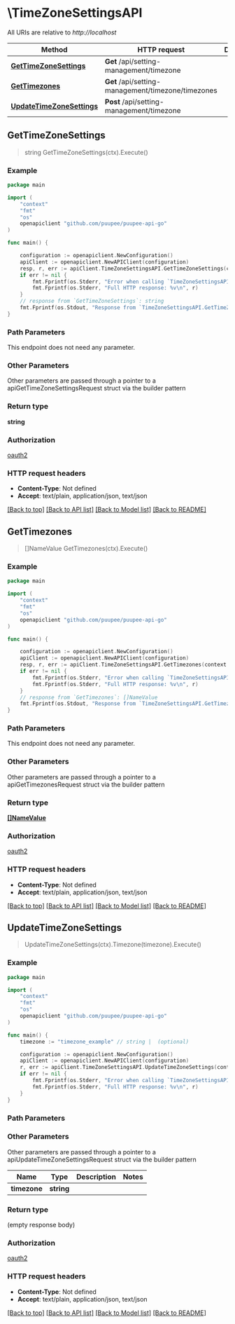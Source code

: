 # \TimeZoneSettingsAPI

All URIs are relative to *http://localhost*

Method | HTTP request | Description
------------- | ------------- | -------------
[**GetTimeZoneSettings**](TimeZoneSettingsAPI.md#GetTimeZoneSettings) | **Get** /api/setting-management/timezone | 
[**GetTimezones**](TimeZoneSettingsAPI.md#GetTimezones) | **Get** /api/setting-management/timezone/timezones | 
[**UpdateTimeZoneSettings**](TimeZoneSettingsAPI.md#UpdateTimeZoneSettings) | **Post** /api/setting-management/timezone | 



## GetTimeZoneSettings

> string GetTimeZoneSettings(ctx).Execute()



### Example

```go
package main

import (
	"context"
	"fmt"
	"os"
	openapiclient "github.com/puupee/puupee-api-go"
)

func main() {

	configuration := openapiclient.NewConfiguration()
	apiClient := openapiclient.NewAPIClient(configuration)
	resp, r, err := apiClient.TimeZoneSettingsAPI.GetTimeZoneSettings(context.Background()).Execute()
	if err != nil {
		fmt.Fprintf(os.Stderr, "Error when calling `TimeZoneSettingsAPI.GetTimeZoneSettings``: %v\n", err)
		fmt.Fprintf(os.Stderr, "Full HTTP response: %v\n", r)
	}
	// response from `GetTimeZoneSettings`: string
	fmt.Fprintf(os.Stdout, "Response from `TimeZoneSettingsAPI.GetTimeZoneSettings`: %v\n", resp)
}
```

### Path Parameters

This endpoint does not need any parameter.

### Other Parameters

Other parameters are passed through a pointer to a apiGetTimeZoneSettingsRequest struct via the builder pattern


### Return type

**string**

### Authorization

[oauth2](../README.md#oauth2)

### HTTP request headers

- **Content-Type**: Not defined
- **Accept**: text/plain, application/json, text/json

[[Back to top]](#) [[Back to API list]](../README.md#documentation-for-api-endpoints)
[[Back to Model list]](../README.md#documentation-for-models)
[[Back to README]](../README.md)


## GetTimezones

> []NameValue GetTimezones(ctx).Execute()



### Example

```go
package main

import (
	"context"
	"fmt"
	"os"
	openapiclient "github.com/puupee/puupee-api-go"
)

func main() {

	configuration := openapiclient.NewConfiguration()
	apiClient := openapiclient.NewAPIClient(configuration)
	resp, r, err := apiClient.TimeZoneSettingsAPI.GetTimezones(context.Background()).Execute()
	if err != nil {
		fmt.Fprintf(os.Stderr, "Error when calling `TimeZoneSettingsAPI.GetTimezones``: %v\n", err)
		fmt.Fprintf(os.Stderr, "Full HTTP response: %v\n", r)
	}
	// response from `GetTimezones`: []NameValue
	fmt.Fprintf(os.Stdout, "Response from `TimeZoneSettingsAPI.GetTimezones`: %v\n", resp)
}
```

### Path Parameters

This endpoint does not need any parameter.

### Other Parameters

Other parameters are passed through a pointer to a apiGetTimezonesRequest struct via the builder pattern


### Return type

[**[]NameValue**](NameValue.md)

### Authorization

[oauth2](../README.md#oauth2)

### HTTP request headers

- **Content-Type**: Not defined
- **Accept**: text/plain, application/json, text/json

[[Back to top]](#) [[Back to API list]](../README.md#documentation-for-api-endpoints)
[[Back to Model list]](../README.md#documentation-for-models)
[[Back to README]](../README.md)


## UpdateTimeZoneSettings

> UpdateTimeZoneSettings(ctx).Timezone(timezone).Execute()



### Example

```go
package main

import (
	"context"
	"fmt"
	"os"
	openapiclient "github.com/puupee/puupee-api-go"
)

func main() {
	timezone := "timezone_example" // string |  (optional)

	configuration := openapiclient.NewConfiguration()
	apiClient := openapiclient.NewAPIClient(configuration)
	r, err := apiClient.TimeZoneSettingsAPI.UpdateTimeZoneSettings(context.Background()).Timezone(timezone).Execute()
	if err != nil {
		fmt.Fprintf(os.Stderr, "Error when calling `TimeZoneSettingsAPI.UpdateTimeZoneSettings``: %v\n", err)
		fmt.Fprintf(os.Stderr, "Full HTTP response: %v\n", r)
	}
}
```

### Path Parameters



### Other Parameters

Other parameters are passed through a pointer to a apiUpdateTimeZoneSettingsRequest struct via the builder pattern


Name | Type | Description  | Notes
------------- | ------------- | ------------- | -------------
 **timezone** | **string** |  | 

### Return type

 (empty response body)

### Authorization

[oauth2](../README.md#oauth2)

### HTTP request headers

- **Content-Type**: Not defined
- **Accept**: text/plain, application/json, text/json

[[Back to top]](#) [[Back to API list]](../README.md#documentation-for-api-endpoints)
[[Back to Model list]](../README.md#documentation-for-models)
[[Back to README]](../README.md)

